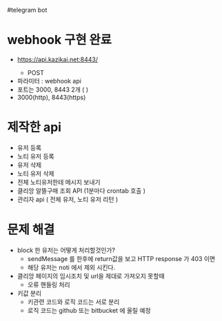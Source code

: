 #telegram bot


# webhook 구현 완료
* https://api.kazikai.net:8443/<token>
    * POST
* 파라미터 : webhook api
* 포트는 3000, 8443 2개 ( )
* 3000(http), 8443(https)


# 제작한 api
* 유저 등록
* 노티 유저 등록
* 유저 삭제
* 노티 유저 삭제
* 전체 노티유저한테 메시지 보내기
* 클리앙 알뜰구매 조회 API (1분마다 crontab 호출 )
* 관리자 api ( 전체 유저, 노티 유저 리턴 )

# 문제 해결
*  block 한 유저는 어떻게 처리할것인가?
    * sendMessage 를 한후에 return값을 보고 HTTP response 가 403 이면        
    * 해당 유저는 noti 에서 제외 시킨다.
* 클리앙 페이지의 임시조치 및 url을 제대로 가져오지 못할때
    * 오류 핸들링 처리
* 키값 분리
    * 키관련 코드와 로직 코드는 서로 분리
    * 로직 코드는 github 또는 bitbucket 에 올릴 예정

